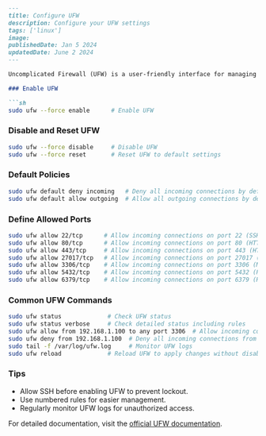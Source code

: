 ```markdown
---
title: Configure UFW
description: Configure your UFW settings
tags: ['linux']
image:
publishedDate: Jan 5 2024
updatedDate: June 2 2024
---

Uncomplicated Firewall (UFW) is a user-friendly interface for managing iptables firewall rules.

### Enable UFW

```sh
sudo ufw --force enable      # Enable UFW
```

### Disable and Reset UFW

```sh
sudo ufw --force disable     # Disable UFW
sudo ufw --force reset       # Reset UFW to default settings
```

### Default Policies

```sh
sudo ufw default deny incoming   # Deny all incoming connections by default
sudo ufw default allow outgoing  # Allow all outgoing connections by default
```

### Define Allowed Ports

```sh
sudo ufw allow 22/tcp      # Allow incoming connections on port 22 (SSH)
sudo ufw allow 80/tcp      # Allow incoming connections on port 80 (HTTP)
sudo ufw allow 443/tcp     # Allow incoming connections on port 443 (HTTPS)
sudo ufw allow 27017/tcp   # Allow incoming connections on port 27017 (MongoDB)
sudo ufw allow 3306/tcp    # Allow incoming connections on port 3306 (MySQL)
sudo ufw allow 5432/tcp    # Allow incoming connections on port 5432 (PostgreSQL)
sudo ufw allow 6379/tcp    # Allow incoming connections on port 6379 (Redis)
```

### Common UFW Commands

```sh
sudo ufw status             # Check UFW status
sudo ufw status verbose     # Check detailed status including rules
sudo ufw allow from 192.168.1.100 to any port 3306  # Allow incoming connections from a specific IP on port 3306 (MySQL)
sudo ufw deny from 192.168.1.100  # Deny all incoming connections from a specific IP
sudo tail -f /var/log/ufw.log     # Monitor UFW logs
sudo ufw reload             # Reload UFW to apply changes without disabling
```

### Tips

- Allow SSH before enabling UFW to prevent lockout.
- Use numbered rules for easier management.
- Regularly monitor UFW logs for unauthorized access.

For detailed documentation, visit the [official UFW documentation](https://help.ubuntu.com/community/UFW).
```
